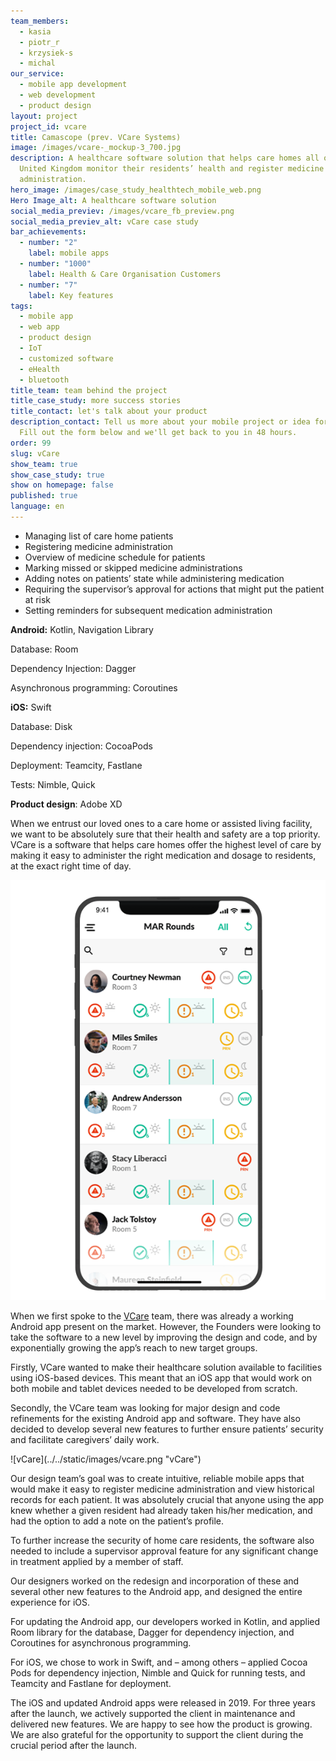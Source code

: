 ```yaml
---
team_members:
  - kasia
  - piotr_r
  - krzysiek-s
  - michal
our_service:
  - mobile app development
  - web development
  - product design
layout: project
project_id: vcare
title: Camascope (prev. VCare Systems)
image: /images/vcare-_mockup-3_700.jpg
description: A healthcare software solution that helps care homes all over the
  United Kingdom monitor their residents’ health and register medicine
  administration.
hero_image: /images/case_study_healthtech_mobile_web.png
Hero Image_alt: A healthcare software solution
social_media_previev: /images/vcare_fb_preview.png
social_media_previev_alt: vCare case study
bar_achievements:
  - number: "2"
    label: mobile apps
  - number: "1000"
    label: Health & Care Organisation Customers
  - number: "7"
    label: Key features
tags:
  - mobile app
  - web app
  - product design
  - IoT
  - customized software
  - eHealth
  - bluetooth
title_team: team behind the project
title_case_study: more success stories
title_contact: let's talk about your product
description_contact: Tell us more about your mobile project or idea for an app.
  Fill out the form below and we'll get back to you in 48 hours.
order: 99
slug: vCare
show_team: true
show_case_study: true
show on homepage: false
published: true
language: en
---
```

<TitleWithIcon sectionTitle='main features developed by Bright Inventions' titleIcon='/images/main_features_icon.png' titleIconAlt='features' />

* Managing list of care home patients 
* Registering medicine administration
* Overview of medicine schedule for patients
* Marking missed or skipped medicine administrations
* Adding notes on patients’ state while administering medication
* Requiring the supervisor’s approval for actions that might put the patient at risk
* Setting reminders for subsequent medication administration

<TitleWithIcon sectionTitle='skills' titleIcon='/images/skills.svg' titleIconAlt='stack' />

<Gallery images='[{"src":"/images/kotlin.png","alt":"Kotlin"},{"src":"/images/swift.png","alt":"Swift"},{"src":"/images/teamcity_stack_logo.png","alt":"Teamcity"},{"src":"/images/fastlane_logo_stack.png","alt":"Fastlane"},{"src":"/images/adobexdstack_logo.png","alt":"Adobe XD"}]' />

**Android:** Kotlin, Navigation Library

Database: Room

Dependency Injection: Dagger

Asynchronous programming: Coroutines

**iOS:** Swift

Database: Disk

Dependency injection: CocoaPods

Deployment: Teamcity, Fastlane

Tests: Nimble, Quick

**Product design**: Adobe XD

<TitleWithIcon sectionTitle='about Comascope (prev. VCare)' titleIcon='/images/three_flags.svg' titleIconAlt='about' />

When we entrust our loved ones to a care home or assisted living facility, we want to be absolutely sure that their health and safety are a top priority. VCare is a software that helps care homes offer the highest level of care by making it easy to administer the right medication and dosage to residents, at the exact right time of day.

<center>

![A healthcare app](../../static/images/vcare_app.png "")

</center>

<TitleWithIcon sectionTitle='goal' titleIcon='/images/goal_title_section.png' titleIconAlt='goal' />

When we first spoke to the [VCare](https://www.vcaresystems.co.uk) team, there was already a working Android app present on the market. However, the Founders were looking to take the software to a new level by improving the design and code, and by exponentially growing the app’s reach to new target groups.

Firstly, VCare wanted to make their healthcare solution available to facilities using iOS-based devices. This meant that an iOS app that would work on both mobile and tablet devices needed to be developed from scratch.

Secondly, the VCare team was looking for major design and code refinements for the existing Android app and software. They have also decided to develop several new features to further ensure patients’ security and facilitate caregivers’ daily work.

<div className="image">![vCare](../../static/images/vcare.png "vCare")</div>

<TitleWithIcon sectionTitle='process of developing vCare application' titleIcon='/images/gearwheel.svg' titleIconAlt='bright' />

Our design team’s goal was to create intuitive, reliable mobile apps that would make it easy to register medicine administration and view historical records for each patient. It was absolutely crucial that anyone using the app knew whether a given resident had already taken his/her medication, and had the option to add a note on the patient’s profile.

To further increase the security of home care residents, the software also needed to include a supervisor approval feature for any significant change in treatment applied by a member of staff.

Our designers worked on the redesign and incorporation of these and several other new features to the Android app, and designed the entire experience for iOS.

For updating the Android app, our developers worked in Kotlin, and applied Room library for the database, Dagger for dependency injection, and Coroutines for asynchronous programming.

For iOS, we chose to work in Swift, and – among others – applied Cocoa Pods for dependency injection, Nimble and Quick for running tests, and Teamcity and Fastlane for deployment.

<TitleWithIcon sectionTitle='result' titleIcon='/images/results_icon_title_small.png' titleIconAlt='result' />

The iOS and updated Android apps were released in 2019. For three years after the launch, we actively supported the client in maintenance and delivered new features. We are happy to see how the product is growing. We are also grateful for the opportunity to support the client during the crucial period after the launch.
